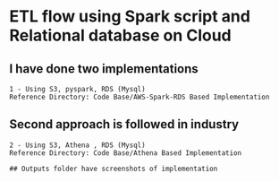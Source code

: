 	
# ETL flow using Spark script and Relational database on Cloud

## I have done two implementations
```
1 - Using S3, pyspark, RDS (Mysql)
Reference Directory: Code Base/AWS-Spark-RDS Based Implementation 
```
## Second approach is followed in industry
```
2 - Using S3, Athena , RDS (Mysql)
Reference Directory: Code Base/Athena Based Implementation

## Outputs folder have screenshots of implementation
